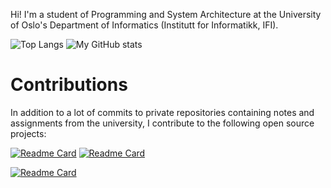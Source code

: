 Hi! I'm a student of Programming and System Architecture at the University of Oslo's Department of Informatics (Institutt for Informatikk, IFI).

![Top Langs](https://github-readme-stats.vercel.app/api/top-langs/?username=yrjarv) ![My GitHub stats](https://github-readme-stats.vercel.app/api?username=yrjarv&show_icons=true)

# Contributions #
In addition to a lot of commits to private repositories containing notes and assignments from the university, I contribute to the following open source projects:

[![Readme Card](https://github-readme-stats.vercel.app/api/pin/?username=cybernetisk&repo=internsystem-v2)](https://github.com/cybernetisk/internsystem-v2) [![Readme Card](https://github-readme-stats.vercel.app/api/pin/?username=marticliment&repo=WingetUI)](https://github.com/marticliment/WingetUI)

[![Readme Card](https://github-readme-stats.vercel.app/api/pin/?username=marticliment&repo=ElevenClock)](https://github.com/marticliment/ElevenClock) 
